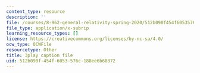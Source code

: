 ```yaml
---
content_type: resource
description: ''
file: /courses/8-962-general-relativity-spring-2020/512b090f454f6053576c188ee6b68372_iRVfaR3N5K4.srt
file_type: application/x-subrip
learning_resource_types: []
license: https://creativecommons.org/licenses/by-nc-sa/4.0/
ocw_type: OCWFile
resourcetype: Other
title: 3play caption file
uid: 512b090f-454f-6053-576c-188ee6b68372
---
```

